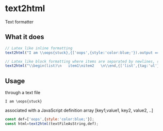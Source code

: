 # text2html
Text formatter


## What it does

```javascript
// Latex like inline formatting
text2html("I am \\oops{stuck},{['oops',{style:'color:blue;'}).output ==='I am <span style="color:blue;">stuck</span>';

// Latex like block formatting where items are separated by newlines, removing any leading spaces
text2html("\\begin(list)\n   item1\nitem2   \n\\end,{['list',{tag:'ul'}).output ==='<ul><li>item1</li><li>item2   </li></ul>';
```

## Usage

through a text file
```
I am \oops{stuck}
```
associated with a JavaScript definition array [key1,value1, key2, value2, ..]
```javascript
const def=['oops',{style:'color:blue;'}];
const html=text2html(textFileAsString,def);
```
